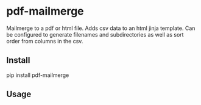 # pdf-mailmerge


Mailmerge to a pdf or html file. Adds csv data to an html jinja template.
Can be configured to generate filenames and subdirectories as well as sort order from columns in the csv.

## Install

  pip install pdf-mailmerge

## Usage

  
